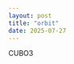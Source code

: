 ```yaml
---
layout: post
title: "orbit"
date: 2025-07-27
---
```

CUBO3

<script>
      var mathbox = MathBox.mathBox({
        plugins: ["core", "controls", "cursor", "mathbox"],
        controls: {
          // Orbit controls, i.e. Euler angles, with gimbal lock
          klass: THREE.OrbitControls,

          // Trackball controls, i.e. Free quaternion rotation
          //klass: THREE.TrackballControls,
        },
      });
      if (mathbox.fallback) throw "WebGL not supported";

      var three = mathbox.three;
      three.renderer.setClearColor(new THREE.Color(0xffffff), 1.0);

            // Dat GUI
      var gui = new dat.GUI();
      var props = {
        n: 1,
        l: 0,
        m: 0,
      };
      gui.add(props, "n").min(1).max(4).step(1);
      gui.add(props, "l").min(0).max(3).step(1);
      gui.add(props, "x").min(-3).max(3).step(1);
  
      var camera =
      mathbox
      .camera({
        proxy: true,
        position: [0, 0, 3],
      });

          // 2D cartesian
    var view =
      mathbox
      .cartesian({
        range: [[-15, 15], [-15, 15], [-15, 15]],
        scale: [1, 1, 1],
      });

    // Axes + grid
    view
      .axis({
        axis: 1,
        width: 3,
      })
      .axis({
        axis: 2,
        width: 3,
      })
      .grid({
        width: 2,
        divideX: 20,
        divideY: 10,
      });

      // Make axes black
    mathbox.select('axis').set('color', 'black');

      // Calibrate focus distance for units
    mathbox.set('focus', 3);

let L_value = 15;
// factor: how many points per 1 unit distance
let factor = 4;
let n_value = 2;
let l_value = 1;
let m_value = 0;
      
let minimum_percent = 0.00001;
// you'll need to change the L_value accordingly when changing the value below
let bohr_radius_value = 0.529177;

// the (assodiated) Laguerre polynomial
const laguerrePolynomial = (n, k, x) => {
  const equation = (m) => {
    return (
      (factorialize(n + k) /
        (factorialize(n - m) * factorialize(k + m) * factorialize(m))) *
      x ** m *
      (-1) ** m
    );
  };
  return sigma(equation, 0, n);
};

// sigma
const sigma = (equation, i, n) => {
  let sum = 0;
  while (i <= n) {
    sum += equation(i);
    i++;
  }
  return sum;
};

// factorialize input
const factorialize = (x) => {
  if (x < 0) {
    return -1;
  } else if (x === 0) {
    return 1;
  } else {
    return x * factorialize(x - 1);
  }
};

// the spherical harmonics
const sphericalHarmonics = (l, m, theta, phi) => {
  if (m > 0) {
    return (
      Math.sqrt(
        ((2 * l + 1) * factorialize(l - m)) /
          (4 * Math.PI * factorialize(l + m))
      ) *
      legendrePolynomial(l, m, Math.cos(theta)) *
      Math.sin(m * phi)
    );
  } else {
    return (
      Math.sqrt(
        ((2 * l + 1) * factorialize(l - m)) /
          (4 * Math.PI * factorialize(l + m))
      ) *
      legendrePolynomial(l, m, Math.cos(theta)) *
      Math.cos(m * phi)
    );
  }
};

//the Legendre polynomials
const legendrePolynomial = (l, m, x) => {
  const equation = (x) => {
    return (x ** 2 - 1) ** l;
  };
  return (
    ((-1) ** m / (2 ** l * factorialize(l))) *
    (1 - x ** 2) ** (m / 2) *
    highOrderDerivative(equation, l + m, x)
  );
};
// nth deriviation
const highOrderDerivative = (equation, order, x) => {
  let i = 1;
  let deriviation = equation;
  while (i < order) {
    deriviation = derivative(deriviation);
    i++;
  }
  if (order === 0) {
    return 1;
  } else {
    return derivative(deriviation)(x);
  }
};

// deriviation
const derivative = (f) => {
  var h = 0.001;
  return function (x) {
    return (f(x + h) - f(x - h)) / (2 * h);
  };
};

//3. finally, a function that gives us the wave function
const waveFunction = (n, l, m, r, theta, phi) => {
  const rho = (2 * r) / (n * bohrRadius());
  return (
    Math.sqrt(
      ((2 / (n * bohrRadius())) ** 3 * factorialize(n - l - 1)) /
        (r * 2 * n * factorialize(n + l))
    ) *
    Math.E ** (rho / -2) *
    rho ** l *
    laguerrePolynomial(n - l - 1, 2 * l + 1, rho) *
    sphericalHarmonics(l, m, theta, phi)
  );
};

// the bohr radius, represented by a0
const bohrRadius = () => {
  //return 1;
  return bohr_radius_value;
};

const radius = (x, y, z) => {
  return Math.sqrt(x ** 2 + y ** 2 + z ** 2);
};

const theta = (x, y, z) => {
  return Math.acos(z / radius(x, y, z));
};

const phi = (y, x) => {
  return Math.atan(y / x);
};

var data =
      view
      .volume({
        expr: function (emit, x,y,z) {
            let maximum = 0;
  let minimum = 1;
        let percent =
          waveFunction(
            n_value,
            l_value,
            m_value,
            radius(x, y, z),
            theta(x, y, z),
            phi(y, x)
          ) ** 2;
        if (percent > minimum_percent) {
          emit(x, y, z);
        }
        if (percent > maximum) {
          maximum = percent;
        }
        if (percent < minimum && percent !== 0) {
          minimum = percent;
        }
        },
        width: 64,
        height: 64,
        depth: 64,
        channels: 3,
      });

      var points =
  view.point({
    size: 8,
    color: '#3090FF',
  });
  /*
      // Add some data
    var data =
      view
      .interval({
        expr: function (emit, x, i, t) {
          emit(x, Math.sin(x + t));
        },
        width: 64,
        channels: 2,
      });

    // Draw a curve
    var curve =
      view
      .line({
        width: 5,
        color: '#3090FF',
      });

      var points =
  view.point({
    size: 8,
    color: '#3090FF',
  });
*/

    var data1 =
      view
      .interval({
        expr: function (emit, x, i, t) {
              if (x > 0) {
          emit(x, Math.sin(x + t));
        }
          //emit(x, Math.sin(x + t));
        },
        width: 2,
        channels: 2,
      });

      var points1 =
  view.point({
    size: 8,
    color: '#50A000',
  });

      /*
      var data2 =
      view
      .interval({
        expr: function (emit, x, i, t) {
         const phi = x * 2 * Math.PI;
          emit(Math.cos(t+phi), Math.sin(t+phi), 0);
        },
        width: 64,
        channels: 3,
      });

      var points2 =
  view.point({
    size: 8,
    color: '#50A000',
  });

        var data4 =
      view
      .interval({
        expr: function (emit, x, i, t) {
         const phi = x * 2 * Math.PI;
         const theta = Math.PI/4;
          emit(Math.sin(theta)*Math.cos(t+phi), Math.sin(theta)*Math.sin(t+phi), Math.cos(theta));
        },
        width: 64,
        channels: 3,
      });

      var points4 =
  view.point({
    size: 8,
    color: '#50A000',
  });

          var data5 =
      view
      .area({
        expr: function (emit, u, v, i, j, t) {
          const theta = u * Math.PI;       // [0, π]
          const phi = v * 2 * Math.PI;     // [0, 2π]
          const r = 1;

          const x = r * Math.sin(theta) * Math.cos(phi+t);
          const y = r * Math.sin(theta) * Math.sin(phi+t);
          const z = r * Math.cos(theta);
          emit(x, y, z);
        },
        width: 32,
        height: 16,
        channels: 3,
      });

      var points5 =
  view.point({
    size: 8,
    color: '#50A000',
  });

        var data3 =
      view
      .interval({
        expr: function (emit, x, i, t) {
          emit(0, 0, Math.sin(t));
        },
        width: 1,
        channels: 3,
      });

      var points3 =
  view.point({
    size: 8,
    color: '#50A000',
  });
*/
  
  /*
      var vector =
  view.interval({
    expr: function (emit, x, i, t) {
      emit(x, 0);
      emit(x, -Math.sin(x + t));
    },
    width: 64,
    channels: 2,
    items: 2,
  })
  .vector({
    end: true,
    width: 5,
    color: '#50A000',
  });
*/

       var scale =
  view.scale({
    divide: 10,
  });

      var ticks =
  view.ticks({
    width: 5,
    size: 15,
    color: 'black',
  });

      var format =
  view.format({
    digits: 2,
    weight: 'bold',
  });

      var labels =
  view.label({
    color: 'red',
    zIndex: 1,
  });

</script>
